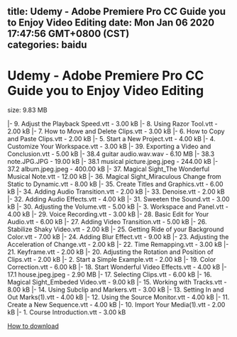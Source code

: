 
title: Udemy - Adobe Premiere Pro CC Guide you to Enjoy Video Editing
date: Mon Jan 06 2020 17:47:56 GMT+0800 (CST)    
categories: baidu
---

# Udemy - Adobe Premiere Pro CC Guide you to Enjoy Video Editing
size: 9.83 MB
 
 
|- 9. Adjust the Playback Speed.vtt - 3.00 kB
|- 8. Using Razor Tool.vtt - 2.00 kB
|- 7. How to Move and Delete Clips.vtt - 3.00 kB
|- 6. How to Copy and Paste Clips.vtt - 2.00 kB
|- 5. Start a New Project.vtt - 4.00 kB
|- 4. Customize Your Workspace.vtt - 3.00 kB
|- 39. Exporting a Video and Conclusion.vtt - 5.00 kB
|- 38.4 guitar audio.wav.wav - 6.10 MB
|- 38.3 note.JPG.JPG - 19.00 kB
|- 38.1 musical picture.jpeg.jpeg - 244.00 kB
|- 37.2 album.jpeg.jpeg - 400.00 kB
|- 37. Magical Sight_The Wonderful Musical Note.vtt - 12.00 kB
|- 36. Magical Sight_Miraculous Change from Static to Dynamic.vtt - 8.00 kB
|- 35. Create Titles and Graphics.vtt - 6.00 kB
|- 34. Adding Audio Transition.vtt - 2.00 kB
|- 33. Denoise.vtt - 2.00 kB
|- 32. Adding Audio Effects.vtt - 4.00 kB
|- 31. Sweeten the Sound.vtt - 3.00 kB
|- 30. Adjusting the Volume.vtt - 5.00 kB
|- 3. Workspace and Panel.vtt - 4.00 kB
|- 29. Voice Recording.vtt - 3.00 kB
|- 28. Basic Edit for Your Audio.vtt - 6.00 kB
|- 27. Adding Video Transition.vtt - 5.00 kB
|- 26. Stabilize Shaky Video.vtt - 2.00 kB
|- 25. Getting Ride of your Background Color.vtt - 7.00 kB
|- 24. Adding Blur Effect.vtt - 9.00 kB
|- 23. Adjusting the Acceleration of Change.vtt - 2.00 kB
|- 22. Time Remapping.vtt - 3.00 kB
|- 21. Keyframe.vtt - 2.00 kB
|- 20. Adjusting the Rotation and Position of Clips.vtt - 2.00 kB
|- 2. Start a Simple Example.vtt - 2.00 kB
|- 19. Color Correction.vtt - 6.00 kB
|- 18. Start Wonderful Video Effects.vtt - 4.00 kB
|- 17.1 house.jpeg.jpeg - 2.90 MB
|- 17. Selecting Clips.vtt - 6.00 kB
|- 16. Magical Sight_Embeded Video.vtt - 9.00 kB
|- 15. Working with Tracks.vtt - 8.00 kB
|- 14. Using Subclip and Markers.vtt - 3.00 kB
|- 13. Setting In and Out Marks(1).vtt - 4.00 kB
|- 12. Using the Source Monitor.vtt - 4.00 kB
|- 11. Create a New Sequence.vtt - 4.00 kB
|- 10. Import Your Media(1).vtt - 2.00 kB
|- 1. Course Introduction.vtt - 3.00 kB

[How to download](https://bpcam.bemobtrk.com/go/2ceec3aa-1ca2-46d6-b9ff-aaa5c184517c?jno=495)